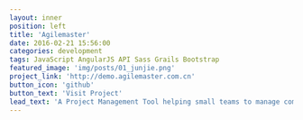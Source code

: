 ```yaml
---
layout: inner
position: left
title: 'Agilemaster'
date: 2016-02-21 15:56:00
categories: development
tags: JavaScript AngularJS API Sass Grails Bootstrap
featured_image: 'img/posts/01_junjie.png'
project_link: 'http://demo.agilemaster.com.cn'
button_icon: 'github'
button_text: 'Visit Project'
lead_text: 'A Project Management Tool helping small teams to manage complex projects'
---
```

